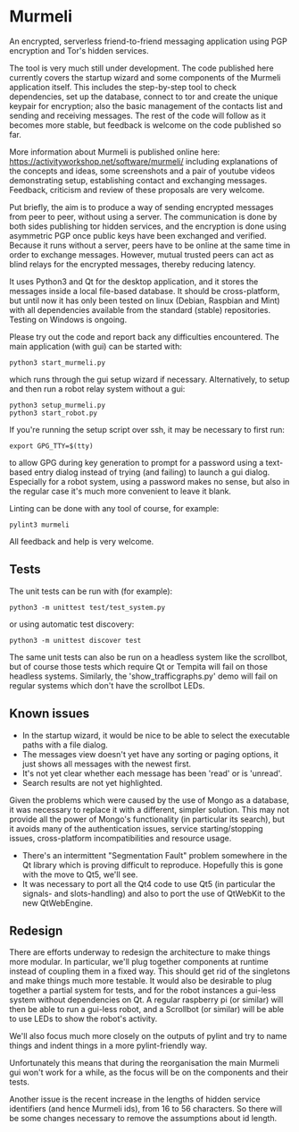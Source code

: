 # Murmeli
An encrypted, serverless friend-to-friend messaging application using PGP encryption and Tor's hidden services.

The tool is very much still under development.  The code published here currently covers the startup wizard and some components of the Murmeli application itself.  This includes the step-by-step tool to check dependencies, set up the database, connect to tor and create the unique keypair for encryption; also the basic management of the contacts list and sending and receiving messages.  The rest of the code will follow as it becomes more stable, but feedback is welcome on the code published so far.

More information about Murmeli is published online here:
    https://activityworkshop.net/software/murmeli/
including explanations of the concepts and ideas, some screenshots and a pair of youtube videos demonstrating setup, establishing contact and exchanging messages.  Feedback, criticism and review of these proposals are very welcome.

Put briefly, the aim is to produce a way of sending encrypted messages from peer to peer, without using a server.  The communication is done by both sides publishing tor hidden services, and the encryption is done using asymmetric PGP once public keys have been exchanged and verified.  Because it runs without a server, peers have to be online at the same time in order to exchange messages.  However, mutual trusted peers can act as blind relays for the encrypted messages, thereby reducing latency.

It uses Python3 and Qt for the desktop application, and it stores the messages inside a local file-based database.  It should be cross-platform, but until now it has only been tested on linux (Debian, Raspbian and Mint) with all dependencies available from the standard (stable) repositories.  Testing on Windows is ongoing.

Please try out the code and report back any difficulties encountered.  The main application (with gui) can be started with:

	python3 start_murmeli.py

which runs through the gui setup wizard if necessary.
Alternatively, to setup and then run a robot relay system without a gui:

	python3 setup_murmeli.py
	python3 start_robot.py

If you're running the setup script over ssh, it may be necessary to first run:

	export GPG_TTY=$(tty)

to allow GPG during key generation to prompt for a password using a text-based entry dialog instead of trying (and failing) to launch a gui dialog.  Especially for a robot system, using a password makes no sense, but also in the regular case it's much more convenient to leave it blank.

Linting can be done with any tool of course, for example:

	pylint3 murmeli
 
All feedback and help is very welcome.

## Tests

The unit tests can be run with (for example):

	python3 -m unittest test/test_system.py

or using automatic test discovery:

	python3 -m unittest discover test

The same unit tests can also be run on a headless system like the scrollbot, but of course those tests which require Qt or Tempita will fail on those headless systems.  Similarly, the 'show_trafficgraphs.py' demo will fail on regular systems which don't have the scrollbot LEDs.

## Known issues

* In the startup wizard, it would be nice to be able to select the executable paths with a file dialog.
* The messages view doesn't yet have any sorting or paging options, it just shows all messages with the newest first.
* It's not yet clear whether each message has been 'read' or is 'unread'.
* Search results are not yet highlighted.

Given the problems which were caused by the use of Mongo as a database, it was necessary
to replace it with a different, simpler solution.  This may not provide all the power of Mongo's
functionality (in particular its search), but it avoids many of the authentication issues,
service starting/stopping issues, cross-platform incompatibilities and resource usage.

* There's an intermittent "Segmentation Fault" problem somewhere in the Qt library which is proving difficult to reproduce.  Hopefully this is gone with the move to Qt5, we'll see.
* It was necessary to port all the Qt4 code to use Qt5 (in particular the signals- and slots-handling) and also to port the use of QtWebKit to the new QtWebEngine.

## Redesign

There are efforts underway to redesign the architecture to make things more modular.  In particular, we'll plug together components at runtime instead of coupling them in a fixed way.  This should get rid of the singletons and make things much more testable.  It would also be desirable to plug together a partial system for tests, and for the robot instances a gui-less system without dependencies on Qt.  A regular raspberry pi (or similar) will then be able to run a gui-less robot, and a Scrollbot (or similar) will be able to use LEDs to show the robot's activity.

We'll also focus much more closely on the outputs of pylint and try to name things and indent things in a more pylint-friendly way.

Unfortunately this means that during the reorganisation the main Murmeli gui won't work for a while, as the focus will be on the components and their tests.

Another issue is the recent increase in the lengths of hidden service identifiers (and hence Murmeli ids), from 16 to 56 characters.  So there will be some changes necessary to remove the assumptions about id length.
